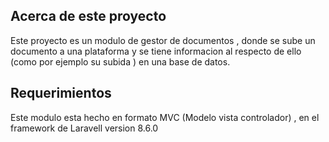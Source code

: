 

## Acerca de este proyecto

Este proyecto es un modulo de gestor de documentos , donde se sube un documento a una plataforma y se tiene informacion al respecto de ello (como por ejemplo su subida ) en una base de datos.



## Requerimientos

Este modulo esta hecho en formato MVC (Modelo vista controlador) , en el framework de Laravell version 8.6.0
